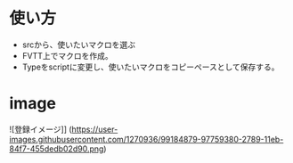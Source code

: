 # 使い方
* srcから、使いたいマクロを選ぶ
* FVTT上でマクロを作成。
* Typeをscriptに変更し、使いたいマクロをコピーペースとして保存する。

# image
![登録イメージ]]
(https://user-images.githubusercontent.com/1270936/99184879-97759380-2789-11eb-84f7-455dedb02d90.png)